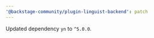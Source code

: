 ```yaml
---
'@backstage-community/plugin-linguist-backend': patch
---
```


Updated dependency `yn` to `^5.0.0`.
